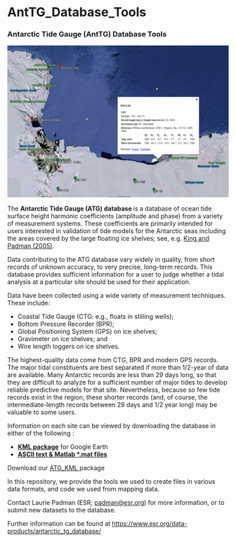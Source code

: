 # AntTG_Database_Tools
<h3>Antarctic Tide Gauge (AntTG) Database Tools</h3>

<img src="ross_las-1024x702.png">

The <b>Antarctic Tide Gauge (ATG) database </b>is a database of ocean tide surface height harmonic coefficients (amplitude and phase) from a variety of measurement systems. These coefficients are primarily intended for users interested in validation of tide models for the Antarctic seas including the areas covered by the large floating ice shelves; see, e.g. <a href="https://agupubs.onlinelibrary.wiley.com/doi/full/10.1029/2005GL023901">King and Padman (2005)</a>.

Data contributing to the ATG database vary widely in quality, from short records of unknown accuracy, to very precise, long-term records. This database provides sufficient information for a user to judge whether a tidal analysis at a particular site should be used for their application.


Data have been collected using a wide variety of measurement techniques. These include:
<ul>
  <li>Coastal Tide Gauge (CTG: e.g., floats in stilling wells);</li>
    <li>Bottom Pressure Recorder (BPR);</li>
    <li>Global Positioning System (GPS) on ice shelves;</li>
    <li>Gravimeter on ice shelves; and</li>
    <li>Wire length loggers on ice shelves.</li>
  </ul>

The highest-quality data come from CTG, BPR and modern GPS records. The major tidal constituents are best separated if more than 1/2-year of data are available. Many Antarctic records are less than 29 days long, so that they are difficult to analyze for a sufficient number of major tides to develop reliable predictive models for that site. Nevertheless, because so few tide records exist in the region, these shorter records (and, of course, the intermediate-length records between 29 days and 1/2 year long) may be valuable to some users.

Information on each site can be viewed by downloading the database in either of the following :
<ul>
  <li> <b><a href="ftp://ftp.esr.org/pub/datasets/atg/ATG_KML_package_2017_0816.zip">KML package</b></a> for Google Earth  </li>
  <li> <b><a href="ftp://ftp.esr.org/pub/datasets/atg/atg_database_2017_0816.zip">ASCII text & Matlab *.mat files</a> </b></li>
</ul>
Download our <a href="ftp://ftp.esr.org/pub/datasets/atg/ATG_KML_package_2017_0816.zip">ATG_KML </a>package

In this repository, we provide the tools we used to create files in various data formats, and code we used from mapping data.


Contact Laurie Padman (ESR; padman@esr.org) for more information, or to submit new datasets to the database.

Further information can be found at 
https://www.esr.org/data-products/antarctic_tg_database/
